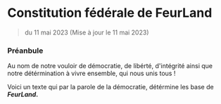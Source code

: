 # Constitution fédérale de FeurLand
> du 11 mai 2023 (Mise à jour le 11 mai 2023)

### Préanbule
Au nom de notre vouloir de démocratie, de libérté, d'intégrité ainsi que notre détérmination à vivre ensemble, qui nous unis tous ! 

Voici un texte qui par la parole de la démocratie, détérmine les base de __*FeurLand*.__